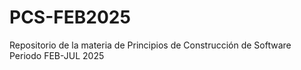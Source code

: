 # PCS-FEB2025
Repositorio de la materia de Principios de Construcción de Software Periodo FEB-JUL 2025
